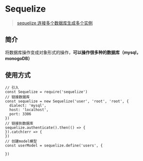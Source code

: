# Sequelize

> [sequelize 连接多个数据库生成多个实例](http://www.fangzhenqi.xin/art/nodejs/other/73.html?tdsourcetag=s_pctim_aiomsg)  

## 简介

  将数据库操作变成对象形式的操作，**可以操作很多种的数据库（mysql，monogoDB）**

## 使用方式

``` JS
// 引入
const Sequelize = require('sequelize')
// 链接数据库
const sequelize = new Sequelize('user', 'root', 'root', {
  dialect: 'mysql',
  host: 'localhost',
  port: 3306
})
// 链接到数据库
sequelize.authenticate().then(() => {
}).catch(err => {
})
// 创建model模型
const userModel = sequelize.define('users', {

})
```


